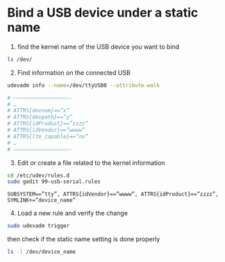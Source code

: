 # Bind a USB device under a static name

1. find the kernel name of the USB device you want to bind
```bash
ls /dev/
```

2. Find information on the connected USB
```bash
udevadm info --name=/dev/ttyUSB0 --attribute-walk

# ——————————————————- 
# … 
# ATTRS{devnum}==”x” 
# ATTRS{devpath}==”y” 
# ATTRS{idProduct}==”zzzz” 
# ATTRS{idVendor}==”wwww” 
# ATTRS{ltm_capable}==”no”
# … 
# ——————————————————-
```

3. Edit or create a file related to the kernel information
```bash
cd /etc/udev/rules.d
sudo gedit 99-usb-serial.rules
```
```
SUBSYSTEM==”tty”, ATTRS{idVendor}==”wwww”, ATTRS{idProduct}==”zzzz”, SYMLINK+=”device_name”
```
4. Load a new rule and verify the change
```bash
sudo udevadm trigger
```
then check if the static name setting is done properly
```bash
ls -l /dev/device_name
```